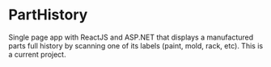 # PartHistory
 Single page app with ReactJS and ASP.NET that displays a manufactured parts full history by scanning one of its labels (paint, mold, rack, etc).
 This is a current project.
